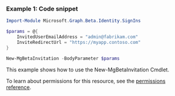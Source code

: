 ### Example 1: Code snippet

```powershell
Import-Module Microsoft.Graph.Beta.Identity.SignIns

$params = @{
	InvitedUserEmailAddress = "admin@fabrikam.com"
	InviteRedirectUrl = "https://myapp.contoso.com"
}

New-MgBetaInvitation -BodyParameter $params
```
This example shows how to use the New-MgBetaInvitation Cmdlet.

To learn about permissions for this resource, see the [permissions reference](/graph/permissions-reference).

